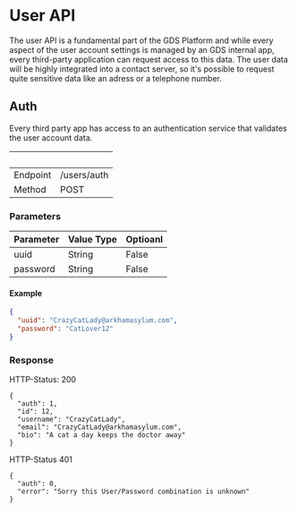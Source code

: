 # User API

The user API is a fundamental part of the GDS Platform and while every aspect of
the user account settings is managed by an GDS internal app, every third-party
application can request access to this data. The user data will be highly integrated
into a contact server, so it's possible to request quite sensitive data like an
adress or a telephone number.


## Auth

Every third party app has access to an authentication service that validates the
user account data.


| &nbsp;   | &nbsp;      |
| -------- | ----------- |
| Endpoint | /users/auth |
| Method   | POST        |


### Parameters

| Parameter  | Value Type | Optioanl |
| ---------- | ---------- | -------- |
| uuid       | String     | False    |
| password   | String     | False    |

#### Example

```json
{
  "uuid": "CrazyCatLady@arkhamasylum.com",
  "password": "CatLover12"
}
```

### Response

HTTP-Status: 200
```
{
  "auth": 1,
  "id": 12,
  "username": "CrazyCatLady",
  "email": "CrazyCatLady@arkhamasylum.com",
  "bio": "A cat a day keeps the doctor away"
}
```

HTTP-Status 401
```
{
  "auth": 0,
  "error": "Sorry this User/Password combination is unknown"
}
```